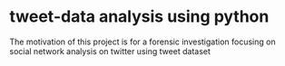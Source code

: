 # tweet-data analysis using python

The motivation of this project is for a forensic investigation focusing on social network analysis on twitter using tweet dataset
